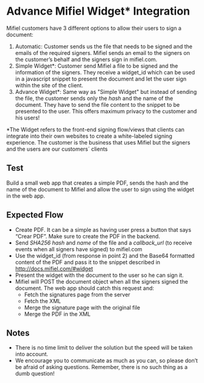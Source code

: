 # Advance Mifiel Widget* Integration

Mifiel customers have 3 different options to allow their users to sign a document:
1. Automatic: Customer sends us the file that needs to be signed and the emails of the required signers. Mifiel sends an email to the signers on the customer’s behalf and the signers sign in mifiel.com.
2. Simple Widget*: Customer send Mifiel a file to be signed and the information of the signers. They receive a widget_id which can be used in a javascript snippet to present the document and let the user sign within the site of the client.
3. Advance Widget*: Same way as "Simple Widget" but instead of sending the file, the customer sends only the *hash* and the name of the document. They have to send the file content to the snippet to be presented to the user. This offers maximum privacy to the customer and his users!

*The Widget refers to the front-end signing flow/views that clients can integrate into their own websites to create a white-labeled signing experience.
The customer is the business that uses Mifiel but the signers and the users are our customers´ clients

## Test

Build a small web app that creates a simple PDF, sends the hash and the name of the document to Mifiel and allow the user to sign using the widget  in the web app.

## Expected Flow

- Create PDF. It can be a simple as having user press a button that says “Crear PDF”. Make sure to create the PDF in the backend. 
- Send *SHA256 *hash** and *name* of the file and a *callback_url* (to receive events when all signers have signed) to mifiel.com
- Use the widget_id (from response in point 2) and the Base64 formatted content of the PDF and pass it to the snippet described in http://docs.mifiel.com/#widget
- Present the widget with the document to the user so he can sign it.
- Mifiel will POST the document object when all the signers signed the document. The web app should catch this request and:
  * Fetch the signatures page from the server
  * Fetch the XML
  * Merge the signature page with the original file
  * Merge the PDF in the XML

## Notes

- There is no time limit to deliver the solution but the speed will be taken into account.
- We encourage you to communicate as much as you can, so please don’t be afraid of asking questions. Remember, there is no such thing as a dumb question!
